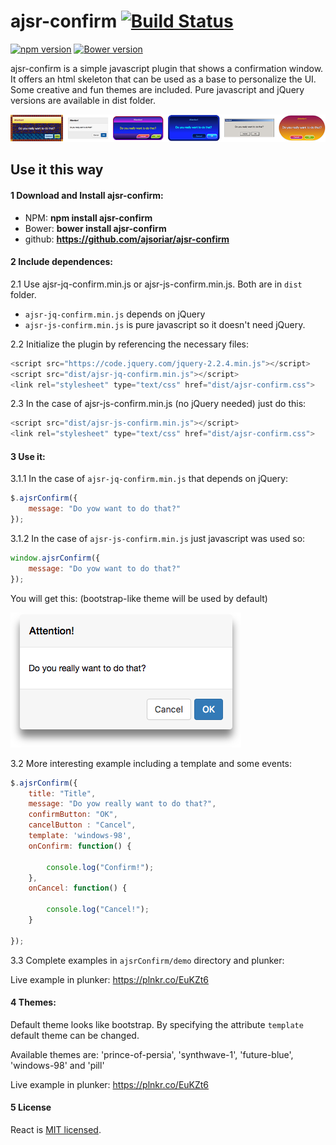 # ajsr-confirm [![Build Status](https://travis-ci.org/ajsoriar/ajsr-confirm.svg?branch=master)](https://travis-ci.org/ajsoriar/ajsr-confirm)

[![npm version](https://badge.fury.io/js/ajsr-confirm.svg)](https://badge.fury.io/js/ajsr-confirm)
[![Bower version](https://badge.fury.io/bo/ajsr-confirm.svg)](https://badge.fury.io/bo/ajsr-confirm)
<!---
[![Bower version](https://badge.fury.io/bo/ajsr-confirm.svg)](https://badge.fury.io/bo/ajsr-confirm)
[![NuGet version](https://badge.fury.io/nu/ajsr-confirm.svg)](https://badge.fury.io/nu/ajsr-confirm)
-->

ajsr-confirm is a simple javascript plugin that shows a confirmation window. It offers an html skeleton that can be used as a base to personalize the UI. Some creative and fun themes are included. Pure javascript and jQuery versions are available in dist folder.  

<!--- You will get this:-->
![ajsr-confirm examples](./demo/ajsrConfirm.png?raw=true "ajsr-confirm examples")

## Use it this way

#### 1 Download and Install ajsr-confirm:

 - NPM: **npm install ajsr-confirm**
 - Bower: **bower install ajsr-confirm**
 - github: **https://github.com/ajsoriar/ajsr-confirm**
<!--- - NuGet: **PM> Install-Package ajsr-confirm** -->


#### 2 Include dependences:

2.1 Use ajsr-jq-confirm.min.js or ajsr-js-confirm.min.js. Both are in `dist` folder.

- `ajsr-jq-confirm.min.js` depends on jQuery
- `ajsr-js-confirm.min.js` is pure javascript so it doesn't need jQuery.

2.2 Initialize the plugin by referencing the necessary files:

```javascript
<script src="https://code.jquery.com/jquery-2.2.4.min.js"></script>
<script src="dist/ajsr-jq-confirm.min.js"></script>
<link rel="stylesheet" type="text/css" href="dist/ajsr-confirm.css">
```

2.3 In the case of ajsr-js-confirm.min.js (no jQuery needed) just do this:

```javascript
<script src="dist/ajsr-js-confirm.min.js"></script>
<link rel="stylesheet" type="text/css" href="dist/ajsr-confirm.css">
```

#### 3 Use it:

3.1.1 In the case of `ajsr-jq-confirm.min.js` that depends on jQuery:

```javascript
$.ajsrConfirm({
    message: "Do yow want to do that?"
});
```

3.1.2 In the case of `ajsr-js-confirm.min.js` just javascript was used so:

```javascript
window.ajsrConfirm({
    message: "Do yow want to do that?"
});
```

You will get this: (bootstrap-like theme will be used by default)

![ajsr-confirm basic usage example](./demo/ajsr-confirm-basic-example.png?raw=true "ajsr-confirm basic usage example")

3.2 More interesting example including a template and some events:

```javascript
$.ajsrConfirm({
    title: "Title",
    message: "Do yow really want to do that?",
    confirmButton: "OK",
    cancelButton : "Cancel",
    template: 'windows-98',
    onConfirm: function() {

        console.log("Confirm!");
    },
    onCancel: function() {

        console.log("Cancel!");
    }

});
```
3.3 Complete examples in `ajsrConfirm/demo` directory and plunker:

Live example in plunker: https://plnkr.co/EuKZt6


#### 4 Themes:

Default theme looks like bootstrap. By specifying the attribute `template` default theme can be changed.

Available themes are: 'prince-of-persia', 'synthwave-1', 'future-blue', 'windows-98' and 'pill'

Live example in plunker: https://plnkr.co/EuKZt6


#### 5 License

React is [MIT licensed](./LICENSE).
